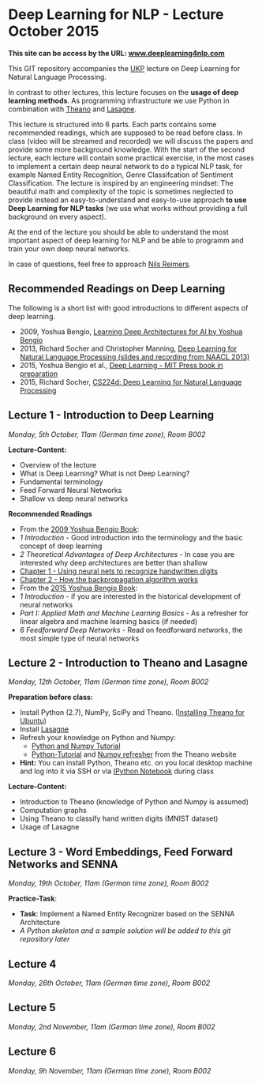 # Deep Learning for NLP - Lecture October 2015
**This site can be access by the URL: www.deeplearning4nlp.com**

This GIT repository accompanies the [UKP](https://www.ukp.tu-darmstadt.de/ukp-home/) lecture on Deep Learning for Natural Language Processing.

In contrast to other lectures, this lecture focuses on the **usage of deep learning methods**. As programming infrastructure we use Python in combination with [Theano](http://deeplearning.net/software/theano/) and [Lasagne](https://github.com/Lasagne/Lasagne).

This lecture is structured into 6 parts. Each parts contains some recommended readings, which are supposed to be read before class. In class (video will be streamed and recorded) we will discuss the papers and provide some more background knowledge. With the start of the second lecture, each lecture will contain some practical exercise, in the most cases to implement a certain deep neural network to do a typical NLP task, for example Named Entity Recognition, Genre Classifcation of Sentiment Classification. The lecture is inspired by an engineering mindset: The beautiful math and complexity of the topic is sometimes neglected to provide instead an easy-to-understand and easy-to-use approach **to use Deep Learning for NLP tasks** (we use what works without providing a full background on every aspect).

At the end of the lecture you should be able to understand the most important aspect of deep learning for NLP and be able to programm and train your own deep neural networks.

In case of questions, feel free to approach [Nils Reimers](https://www.ukp.tu-darmstadt.de/people/doctoral-researchers/nils-reimers/).

## Recommended Readings on Deep Learning
The following is a short list with good introductions to different aspects of deep learning.
* 2009, Yoshua Bengio, [Learning Deep Architectures for AI by Yoshua Bengio](http://www.iro.umontreal.ca/~bengioy/papers/ftml_book.p)
* 2013, Richard Socher and Christopher Manning, [Deep Learning for Natural Language Processing (slides and recording from NAACL 2013)](http://nlp.stanford.edu/courses/NAACL2013/)
* 2015, Yoshua Bengio et al., [Deep Learning - MIT Press book in preparation](http://www.iro.umontreal.ca/~bengioy/dlbook/)
* 2015, Richard Socher, [CS224d: Deep Learning for Natural Language Processing](http://cs224d.stanford.edu/syllabus.html)

## Lecture 1 - Introduction to Deep Learning 
*Monday, 5th October, 11am (German time zone), Room B002*

**Lecture-Content:**
* Overview of the lecture
* What is Deep Learning? What is not Deep Learning?
* Fundamental terminology
* Feed Forward Neural Networks 
* Shallow vs deep neural networks

**Recommended Readings**
* From the [2009 Yoshua Bengio Book](http://www.iro.umontreal.ca/~bengioy/papers/ftml_book.pdf):
 * *1 Introduction* - Good introduction into the terminology and the basic concept of deep learning
 * *2 Theoretical Advantages of Deep Architectures* - In case you are interested why deep architectures are better than shallow
* [Chapter 1 - Using neural nets to recognize handwritten digits](http://neuralnetworksanddeeplearning.com/chap1.html)
* [Chapter 2 - How the backpropagation algorithm works](http://neuralnetworksanddeeplearning.com/chap2.html)
* From the [2015 Yoshua Bengio Book](http://www.iro.umontreal.ca/~bengioy/dlbook/):
 * *1 Introduction* - if you are interested in the historical development of neural networks
 * *Part I: Applied Math and Machine Learning Basics* - As a refresher for linear algebra and machine learning basics (if needed)
 * *6 Feedforward Deep Networks* - Read on feedforward networks, the most simple type of neural networks


## Lecture 2 - Introduction to Theano and Lasagne 
*Monday, 12th October, 11am (German time zone), Room B002*

**Preparation before class:**
* Install Python (2.7), NumPy, SciPy and Theano. ([Installing Theano for Ubuntu](http://deeplearning.net/software/theano/install_ubuntu.html))
* Install [Lasagne](https://github.com/Lasagne/Lasagne)
* Refresh your knowledge on Python and Numpy:
  * [Python and Numpy Tutorial](http://cs231n.github.io/python-numpy-tutorial/) 
  * [Python-Tutorial](http://deeplearning.net/software/theano/tutorial/python.html) and [Numpy refresher](http://deeplearning.net/software/theano/tutorial/numpy.html) from the Theano website
* **Hint:** You can install Python, Theano etc. on you local desktop machine and log into it via SSH or via [IPython Notebook](http://cs231n.github.io/ipython-tutorial/) during class


**Lecture-Content:**
* Introduction to Theano (knowledge of Python and Numpy is assumed)
* Computation graphs
* Using Theano to classify hand written digits (MNIST dataset)
* Usage of Lasagne


## Lecture 3 - Word Embeddings, Feed Forward Networks and SENNA
*Monday, 19th October, 11am (German time zone), Room B002*

**Practice-Task**:
* **Task**: Implement a Named Entity Recognizer based on the SENNA Architecture
* *A Python skeleton and a sample solution will be added to this git repository later*

## Lecture 4
*Monday, 26th October, 11am (German time zone), Room B002*

## Lecture 5
*Monday, 2nd November, 11am (German time zone), Room B002*

## Lecture 6
*Monday, 9h November, 11am (German time zone), Room B002*
